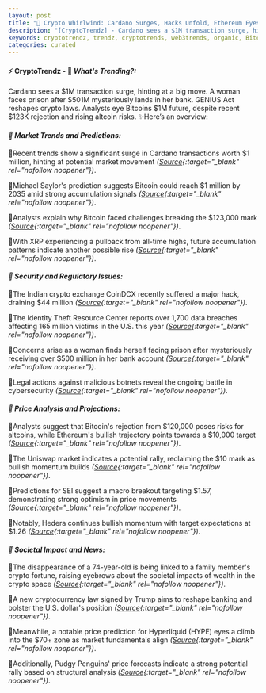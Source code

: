 ```yaml
---
layout: post
title: "🌌 Crypto Whirlwind: Cardano Surges, Hacks Unfold, Ethereum Eyes $10K"
description: "[CryptoTrendz] - Cardano sees a $1M transaction surge, hinting at a big move. A woman faces prison after $501M mysteriously lands in her bank. GENIUS Act reshapes crypto laws. Analysts eye Bitcoins $1M future, despite recent $123K rejection and rising altcoin risks."
keywords: cryptotrendz, trendz, cryptotrends, web3trends, organic, Bitcoin, Investors, Analyst, XRP, Ethereum, Altcoins, Banking, crypto, Bank, Market
categories: curated
---
```


#### ⚡ CryptoTrendz - 📌 *What's Trending?:*

Cardano sees a $1M transaction surge, hinting at a big move. A woman faces prison after $501M mysteriously lands in her bank. GENIUS Act reshapes crypto laws. Analysts eye Bitcoins $1M future, despite recent $123K rejection and rising altcoin risks. ✨Here’s an overview:


#### *🔖  Market Trends and Predictions:*  

🔹Recent trends show a significant surge in Cardano transactions worth $1 million, hinting at potential market movement *([Source](https://s.avyag.com/end0){:target="_blank" rel="nofollow noopener"})*.  

🔹Michael Saylor's prediction suggests Bitcoin could reach $1 million by 2035 amid strong accumulation signals *([Source](https://s.avyag.com/50du){:target="_blank" rel="nofollow noopener"})*.  

🔹Analysts explain why Bitcoin faced challenges breaking the $123,000 mark *([Source](https://s.avyag.com/5ft2){:target="_blank" rel="nofollow noopener"})*.  

🔹With XRP experiencing a pullback from all-time highs, future accumulation patterns indicate another possible rise *([Source](https://s.avyag.com/frfx){:target="_blank" rel="nofollow noopener"})*.  

#### *🔖  Security and Regulatory Issues:*  

🔹The Indian crypto exchange CoinDCX recently suffered a major hack, draining $44 million *([Source](https://s.avyag.com/3f51){:target="_blank" rel="nofollow noopener"})*.  

🔹The Identity Theft Resource Center reports over 1,700 data breaches affecting 165 million victims in the U.S. this year *([Source](https://s.avyag.com/55lo){:target="_blank" rel="nofollow noopener"})*.  

🔹Concerns arise as a woman finds herself facing prison after mysteriously receiving over $500 million in her bank account *([Source](https://s.avyag.com/2oc9){:target="_blank" rel="nofollow noopener"})*.  

🔹Legal actions against malicious botnets reveal the ongoing battle in cybersecurity *([Source](https://s.avyag.com/0rsn){:target="_blank" rel="nofollow noopener"})*.  

#### *🔖  Price Analysis and Projections:*  

🔹Analysts suggest that Bitcoin's rejection from $120,000 poses risks for altcoins, while Ethereum's bullish trajectory points towards a $10,000 target *([Source](https://s.avyag.com/folk){:target="_blank" rel="nofollow noopener"})*.  

🔹The Uniswap market indicates a potential rally, reclaiming the $10 mark as bullish momentum builds *([Source](https://s.avyag.com/3dp1){:target="_blank" rel="nofollow noopener"})*.  

🔹Predictions for SEI suggest a macro breakout targeting $1.57, demonstrating strong optimism in price movements *([Source](https://s.avyag.com/jozk){:target="_blank" rel="nofollow noopener"})*.  

🔹Notably, Hedera continues bullish momentum with target expectations at $1.26 *([Source](https://s.avyag.com/t4jk){:target="_blank" rel="nofollow noopener"})*.  

#### *🔖  Societal Impact and News:*  

🔹The disappearance of a 74-year-old is being linked to a family member's crypto fortune, raising eyebrows about the societal impacts of wealth in the crypto space *([Source](https://s.avyag.com/ewcm){:target="_blank" rel="nofollow noopener"})*.  

🔹A new cryptocurrency law signed by Trump aims to reshape banking and bolster the U.S. dollar's position *([Source](https://s.avyag.com/k87i){:target="_blank" rel="nofollow noopener"})*.  

🔹Meanwhile, a notable price prediction for Hyperliquid (HYPE) eyes a climb into the $70+ zone as market fundamentals align *([Source](https://s.avyag.com/v5o6){:target="_blank" rel="nofollow noopener"})*.  

🔹Additionally, Pudgy Penguins' price forecasts indicate a strong potential rally based on structural analysis *([Source](https://s.avyag.com/sb3p){:target="_blank" rel="nofollow noopener"})*.